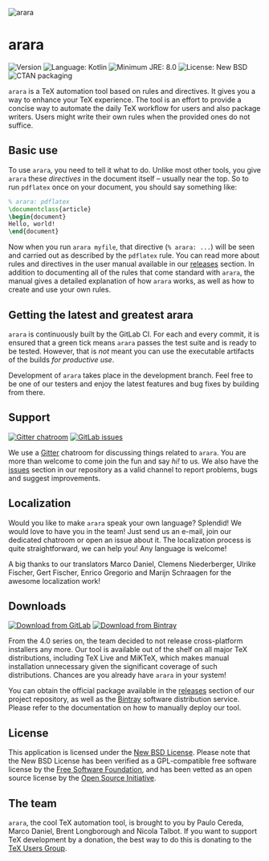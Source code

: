 ![arara](https://i.stack.imgur.com/hjUsN.png)

# arara

![Version](https://img.shields.io/badge/Current_version-5.0.0-blue.svg?style=flat-square)
![Language: Kotlin](https://img.shields.io/badge/Language-Kotlin-blue.svg?style=flat-square)
![Minimum JRE: 8.0](https://img.shields.io/badge/Linimum_JRE-8-blue.svg?style=flat-square)
![License: New BSD](https://img.shields.io/badge/License-New_BSD-blue.svg?style=flat-square)
![CTAN packaging](https://img.shields.io/badge/CTAN_packaging-5.0.0-blue.svg?style=flat-square)

`arara` is a TeX automation tool based on rules and directives. It gives you a
way to enhance your TeX experience. The tool is an effort to provide a concise
way to automate the daily TeX workflow for users and also package writers. Users
might write their own rules when the provided ones do not suffice.

## Basic use

To use `arara`, you need to tell it what to do. Unlike most other tools, you
give `arara` these _directives_ in the document itself – usually near the top.
So to run `pdflatex` once on your document, you should say something like:

```tex
% arara: pdflatex
\documentclass{article}
\begin{document}
Hello, world!
\end{document}
```

Now when you run `arara myfile`, that directive (`% arara: ...`) will be seen
and carried out as described by the `pdflatex` rule.  You can read more about
rules and directives in the user manual available in our
[releases](https://gitlab.com/islandoftex/arara/-/releases) section. In addition
to documenting all of the rules that come standard with `arara`, the manual
gives a detailed explanation of how `arara` works, as well as how to create and
use your own rules.

## Getting the latest and greatest arara

`arara` is continuously built by the GitLab CI. For each and every commit, it is
 ensured that a green tick means `arara` passes the test suite and is ready to
 be tested. However, that is *not* meant you can use the executable artifacts of
 the builds *for productive use*.
 
 Development of `arara` takes place in the development branch. Feel free to be
 one of our testers and enjoy the latest features and bug fixes by building from
 there. 
 
## Support

[![Gitter chatroom](https://img.shields.io/badge/Gitter-join_chat-blue.svg?style=flat-square)](https://gitter.im/cereda/arara)
[![GitLab issues](https://img.shields.io/badge/GitLab-issues-blue.svg?style=flat-square)](https://gitlab.com/islandoftex/arara/issues)

We use a [Gitter](https://gitter.im/cereda/arara) chatroom for discussing things
related to `arara`. You are more than welcome to come join the fun and say *hi!*
to us. We also have the [issues](https://gitlab.com/islandoftex/arara/issues)
section in our repository as a valid channel to report problems, bugs and
suggest improvements. 

## Localization

Would you like to make `arara` speak your own language? Splendid! We would love
to have you in the team! Just send us an e-mail, join our dedicated chatroom or
open an issue about it. The localization process is quite straightforward, we
can help you! Any language is welcome!

A big thanks to our translators Marco Daniel, Clemens Niederberger, Ulrike
Fischer, Gert Fischer, Enrico Gregorio and Marijn Schraagen for the awesome
localization work!

## Downloads

[![Download from GitLab](https://img.shields.io/badge/GitLab-5.0.0-blue.svg?style=flat-square)](https://gitlab.com/islandoftex/arara/-/releases)
[![Download from Bintray](https://img.shields.io/badge/Bintray-5.0.0-blue.svg?style=flat-square)](https://bintray.com/cereda/arara)

From the 4.0 series on, the team decided to not release cross-platform
installers any more. Our tool is available out of the shelf on all major TeX
distributions, including TeX Live and MiKTeX, which makes manual installation
unnecessary given the significant coverage of such distributions. Chances are
you already have `arara` in your system!

You can obtain the official package available in the
[releases](https://gitlab.com/islandoftex/arara/-/releases) section of our
project repository, as well as the [Bintray](https://bintray.com/cereda/arara)
software distribution service. Please refer to the documentation on how to
manually deploy our tool.

## License

This application is licensed under the 
[New BSD License](http://www.opensource.org/licenses/bsd-license.php). Please
note that the New BSD License has been verified as a GPL-compatible free
software license by the [Free Software Foundation](http://www.fsf.org/), and
has been vetted as an open source license by the
[Open Source Initiative](http://www.opensource.org/).

## The team

`arara`, the cool TeX automation tool, is brought to you by Paulo Cereda, Marco
Daniel, Brent Longborough and Nicola Talbot. If you want to support TeX
development by a donation, the best way to do this is donating to the
[TeX Users Group](https://www.tug.org/donate.html).
